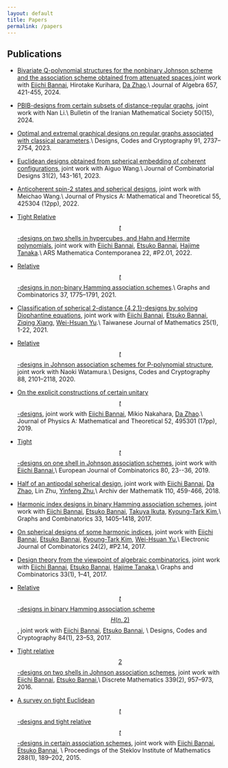 ```yaml
---
layout: default
title: Papers
permalink: /papers
---
```

## Publications

* [Bivariate Q-polynomial structures for the nonbinary Johnson scheme and the association scheme obtained from attenuated spaces](https://www.sciencedirect.com/science/article/pii/S002186932400262X),joint work with [Eiichi Bannai](https://www.genealogy.math.ndsu.nodak.edu/id.php?id=11296), Hirotake Kurihara, [Da Zhao](http://zhaoda.org/).\\
Journal of Algebra 657, 421-455, 2024. 

* [PBIB-designs from certain subsets of distance-regular graphs](https://link.springer.com/article/10.1007/s41980-024-00859-y), joint work with Nan Li.\\
Bulletin of the Iranian Mathematical Society 50(15), 2024.

* [Optimal and extremal graphical designs on regular graphs associated with classical parameters](https://link.springer.com/article/10.1007/s10623-023-01231-7).\\
Designs, Codes and Cryptography 91, 2737–2754, 2023.

* [Euclidean designs obtained from spherical embedding of coherent configurations](https://onlinelibrary.wiley.com/doi/10.1002/jcd.21871), joint work with Aiguo Wang.\\
 Journal of Combinatorial Designs 31(2), 143-161, 2023.

* [Anticoherent spin-2 states and spherical designs](https://iopscience.iop.org/article/10.1088/1751-8121/ac971d), joint work with Meichao Wang.\\
  Journal of Physics A: Mathematical and Theoretical 55, 425304 (12pp), 2022.
  
* [Tight Relative $$t$$-designs on two shells in hypercubes, and Hahn and Hermite polynomials](https://amc-journal.eu/index.php/amc/article/view/2352), joint work with [Eiichi Bannai](https://www.genealogy.math.ndsu.nodak.edu/id.php?id=11296), [Etsuko Bannai](https://www.genealogy.math.ndsu.nodak.edu/id.php?id=10669), [Hajime Tanaka](http://www.math.is.tohoku.ac.jp/%7Ehtanaka/).\\
ARS Mathematica Contemporanea 22, #P2.01, 2022.

* [Relative $$t$$-designs in non-binary Hamming association schemes](https://link.springer.com/article/10.1007/s00373-021-02389-4).\\
  Graphs and Combinatorics 37, 1775–1791, 2021.

* [Classification of spherical 2-distance {4,2,1}-designs by solving Diophantine equations](https://projecteuclid.org/euclid.twjm/1593050477), joint work with [Eiichi Bannai](https://www.genealogy.math.ndsu.nodak.edu/id.php?id=11296), [Etsuko Bannai](https://www.genealogy.math.ndsu.nodak.edu/id.php?id=10669), [Ziqing Xiang](http://ziqing.org/), [Wei-Hsuan Yu](http://users.math.msu.edu/users/weihsuan/).\\
Taiwanese Journal of Mathematics 25(1), 1-22, 2021.

* [Relative $$t$$-designs in Johnson association schemes for P-polynomial structure](https://link.springer.com/article/10.1007/s10623-020-00766-3), joint work with Naoki Watamura.\\
Designs, Codes and Cryptography 88, 2101–2118, 2020.

* [On the explicit constructions of certain unitary $$t$$-designs](https://iopscience.iop.org/article/10.1088/1751-8121/ab5009), joint work with [Eiichi Bannai](https://www.genealogy.math.ndsu.nodak.edu/id.php?id=11296), Mikio Nakahara,  [Da Zhao](http://zhaoda.org/).\\
Journal of Physics A: Mathematical and Theoretical 52, 495301 (17pp), 2019.


* [Tight $$t$$-designs on one shell in Johnson association schemes](https://www.sciencedirect.com/science/article/pii/S0195669818300374), joint work with [Eiichi Bannai](https://www.genealogy.math.ndsu.nodak.edu/id.php?id=11296),\\
European Journal of Combinatorics 80, 23--36, 2019.


* [Half of an antipodal spherical design](https://link.springer.com/article/10.1007/s00013-017-1141-1), joint work with [Eiichi Bannai](https://www.genealogy.math.ndsu.nodak.edu/id.php?id=11296), [Da Zhao](http://zhaoda.org/), Lin Zhu, [Yinfeng Zhu](http://zhuyinfeng.org/),\\
Archiv der Mathematik 110, 459-466, 2018.

* [Harmonic index designs in binary Hamming association schemes](https://link.springer.com/article/10.1007/s00373-017-1784-5), joint work with [Eiichi Bannai](https://www.genealogy.math.ndsu.nodak.edu/id.php?id=11296), [Etsuko Bannai](https://www.genealogy.math.ndsu.nodak.edu/id.php?id=10669), [Takuya Ikuta](http://math-combinatorics.jp/), [Kyoung-Tark Kim](https://www.genealogy.math.ndsu.nodak.edu/id.php?id=187771),\\
Graphs and Combinatorics 33, 1405–1418, 2017.
 

* [On spherical designs of some harmonic indices](http://www.combinatorics.org/ojs/index.php/eljc/article/view/v24i2p14/pdf),  joint work with [Eiichi Bannai](https://www.genealogy.math.ndsu.nodak.edu/id.php?id=11296), [Etsuko Bannai](https://www.genealogy.math.ndsu.nodak.edu/id.php?id=10669), [Kyoung-Tark Kim](https://www.genealogy.math.ndsu.nodak.edu/id.php?id=187771), [Wei-Hsuan Yu](http://users.math.msu.edu/users/weihsuan/),\\
Electronic Journal of Combinatorics 24(2), #P2.14, 2017.

 
* [Design theory from the viewpoint of algebraic combinatorics](http://link.springer.com/article/10.1007/s00373-016-1739-2), joint work with [Eiichi Bannai](https://www.genealogy.math.ndsu.nodak.edu/id.php?id=11296), [Etsuko Bannai](https://www.genealogy.math.ndsu.nodak.edu/id.php?id=10669), [Hajime Tanaka](http://www.math.is.tohoku.ac.jp/%7Ehtanaka/),\\
Graphs and Combinatorics 33(1), 1–41, 2017.

* [Relative $$t$$-designs in binary Hamming association scheme $$H(n,2)$$](http://link.springer.com/article/10.1007/s10623-016-0200-0), joint work with [Eiichi Bannai](https://www.genealogy.math.ndsu.nodak.edu/id.php?id=11296), [Etsuko Bannai](https://www.genealogy.math.ndsu.nodak.edu/id.php?id=10669), \\
Designs, Codes and Cryptography 84(1), 23–53, 2017.

* [Tight relative $$2$$-designs on two shells in Johnson association schemes](http://www.sciencedirect.com/science/article/pii/S0012365X15003787), joint work with [Eiichi Bannai](https://www.genealogy.math.ndsu.nodak.edu/id.php?id=11296), [Etsuko Bannai](https://www.genealogy.math.ndsu.nodak.edu/id.php?id=10669),\\
Discrete Mathematics 339(2), 957–973, 2016.

* [A survey on tight Euclidean $$t$$-designs and tight relative $$t$$-designs in certain association schemes](http://link.springer.com/article/10.1134%2FS0081543815010149), joint work with [Eiichi Bannai](https://www.genealogy.math.ndsu.nodak.edu/id.php?id=11296), [Etsuko Bannai](https://www.genealogy.math.ndsu.nodak.edu/id.php?id=10669), \\
Proceedings of the Steklov Institute of Mathematics 288(1), 189–202, 2015.




